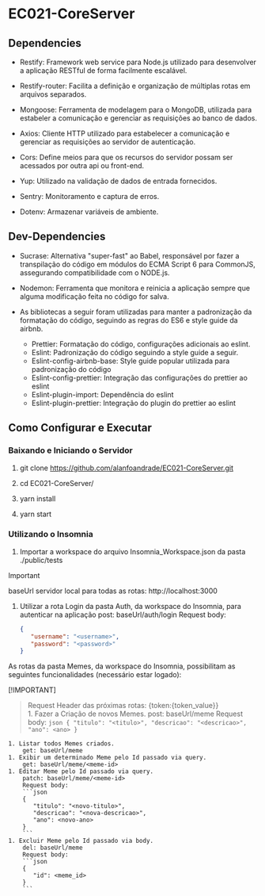 # EC021-CoreServer

## Dependencies

- Restify: Framework web service para Node.js utilizado para desenvolver a aplicação RESTful de forma facilmente escalável.

- Restify-router: Facilita a definição e organização de múltiplas rotas em arquivos separados.

- Mongoose: Ferramenta de modelagem para o MongoDB, utilizada para estabeler a comunicação e gerenciar as requisições ao banco de dados.

- Axios: Cliente HTTP utilizado para estabelecer a comunicação e gerenciar as requisições ao servidor de autenticação.

- Cors: Define meios para que os recursos do servidor possam ser acessados por outra api ou front-end.

- Yup: Utilizado na validação de dados de entrada fornecidos.

- Sentry: Monitoramento e captura de erros.

- Dotenv: Armazenar variáveis de ambiente.


## Dev-Dependencies

- Sucrase: Alternativa "super-fast" ao Babel, responsável por fazer a transpilação do código em módulos do ECMA Script 6 para CommonJS, assegurando compatibilidade com o NODE.js.

- Nodemon: Ferramenta que monitora e reinicia a aplicação sempre que alguma modificação feita no código for salva.

- As bibliotecas a seguir foram utilizadas para manter a padronização da formatação do código, seguindo as regras do ES6 e style guide da airbnb.
    - Prettier: Formatação do código, configurações adicionais ao eslint.
    - Eslint: Padronização do código seguindo a style guide a seguir.
    - Eslint-config-airbnb-base: Style guide popular utilizada para padronização do código
    - Eslint-config-prettier: Integração das configurações do prettier ao eslint
    - Eslint-plugin-import: Dependência do eslint
    - Eslint-plugin-prettier: Integração do plugin do prettier ao eslint

## Como Configurar e Executar

### Baixando e Iniciando o Servidor
1. git clone https://github.com/alanfoandrade/EC021-CoreServer.git

1. cd EC021-CoreServer/

1. yarn install

1. yarn start

### Utilizando o Insomnia

1. Importar a workspace do arquivo Insomnia_Workspace.json da pasta ./public/tests
  
  > [!IMPORTANT]
> baseUrl servidor local para todas as rotas: http://localhost:3000
  
   
1. Utilizar a rota Login da pasta Auth, da workspace do Insomnia, para autenticar na aplicação
    post: baseUrl/auth/login
    Request body:
    ```json
    {
       "username": "<username>",
       "password": "<password>"
    }
    ```


As rotas da pasta Memes, da workspace do Insomnia, possibilitam as seguintes funcionalidades (necessário estar logado):

  [!IMPORTANT]
  > Request Header das próximas rotas: {token:{token_value}}    
    1. Fazer a Criação de novos Memes.
        post: baseUrl/meme
        Request body:
        ```json
        {
           "titulo": "<titulo>",
           "descricao": "<descricao>",
           "ano": <ano>
        }
        ```

    1. Listar todos Memes criados.
        get: baseUrl/meme
    1. Exibir um determinado Meme pelo Id passado via query.
        get: baseUrl/meme/<meme-id>
    1. Editar Meme pelo Id passado via query.
        patch: baseUrl/meme/<meme-id>
        Request body:
        ```json
        {
           "titulo": "<novo-titulo>",
           "descricao": "<nova-descricao>",
           "ano": <novo-ano>
        }
        ```
    1. Excluir Meme pelo Id passado via body.
        del: baseUrl/meme
        Request body:
        ```json
        {
           "id": <meme_id>
        }
        ```

